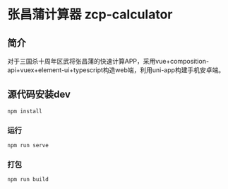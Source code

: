 
# 张昌蒲计算器 zcp-calculator

## 简介

对于三国杀十周年区武将张昌蒲的快速计算APP，采用vue+composition-api+vuex+element-ui+typescript构造web端，利用uni-app构建手机安卓端。

## 源代码安装dev
```
npm install
```

### 运行
```
npm run serve
```

### 打包
```
npm run build
```
